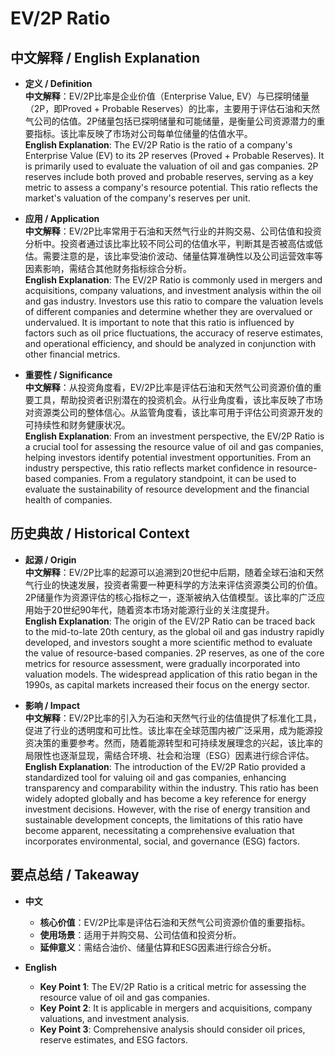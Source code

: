 # EV/2P Ratio

## 中文解释 / English Explanation

* **定义 / Definition**  
  **中文解释**：EV/2P比率是企业价值（Enterprise Value, EV）与已探明储量（2P，即Proved + Probable Reserves）的比率，主要用于评估石油和天然气公司的估值。2P储量包括已探明储量和可能储量，是衡量公司资源潜力的重要指标。该比率反映了市场对公司每单位储量的估值水平。  
  **English Explanation**: The EV/2P Ratio is the ratio of a company's Enterprise Value (EV) to its 2P reserves (Proved + Probable Reserves). It is primarily used to evaluate the valuation of oil and gas companies. 2P reserves include both proved and probable reserves, serving as a key metric to assess a company's resource potential. This ratio reflects the market's valuation of the company's reserves per unit.

* **应用 / Application**  
  **中文解释**：EV/2P比率常用于石油和天然气行业的并购交易、公司估值和投资分析中。投资者通过该比率比较不同公司的估值水平，判断其是否被高估或低估。需要注意的是，该比率受油价波动、储量估算准确性以及公司运营效率等因素影响，需结合其他财务指标综合分析。  
  **English Explanation**: The EV/2P Ratio is commonly used in mergers and acquisitions, company valuations, and investment analysis within the oil and gas industry. Investors use this ratio to compare the valuation levels of different companies and determine whether they are overvalued or undervalued. It is important to note that this ratio is influenced by factors such as oil price fluctuations, the accuracy of reserve estimates, and operational efficiency, and should be analyzed in conjunction with other financial metrics.

* **重要性 / Significance**  
  **中文解释**：从投资角度看，EV/2P比率是评估石油和天然气公司资源价值的重要工具，帮助投资者识别潜在的投资机会。从行业角度看，该比率反映了市场对资源类公司的整体信心。从监管角度看，该比率可用于评估公司资源开发的可持续性和财务健康状况。  
  **English Explanation**: From an investment perspective, the EV/2P Ratio is a crucial tool for assessing the resource value of oil and gas companies, helping investors identify potential investment opportunities. From an industry perspective, this ratio reflects market confidence in resource-based companies. From a regulatory standpoint, it can be used to evaluate the sustainability of resource development and the financial health of companies.

## 历史典故 / Historical Context

* **起源 / Origin**  
  **中文解释**：EV/2P比率的起源可以追溯到20世纪中后期，随着全球石油和天然气行业的快速发展，投资者需要一种更科学的方法来评估资源类公司的价值。2P储量作为资源评估的核心指标之一，逐渐被纳入估值模型。该比率的广泛应用始于20世纪90年代，随着资本市场对能源行业的关注度提升。  
  **English Explanation**: The origin of the EV/2P Ratio can be traced back to the mid-to-late 20th century, as the global oil and gas industry rapidly developed, and investors sought a more scientific method to evaluate the value of resource-based companies. 2P reserves, as one of the core metrics for resource assessment, were gradually incorporated into valuation models. The widespread application of this ratio began in the 1990s, as capital markets increased their focus on the energy sector.

* **影响 / Impact**  
  **中文解释**：EV/2P比率的引入为石油和天然气行业的估值提供了标准化工具，促进了行业的透明度和可比性。该比率在全球范围内被广泛采用，成为能源投资决策的重要参考。然而，随着能源转型和可持续发展理念的兴起，该比率的局限性也逐渐显现，需结合环境、社会和治理（ESG）因素进行综合评估。  
  **English Explanation**: The introduction of the EV/2P Ratio provided a standardized tool for valuing oil and gas companies, enhancing transparency and comparability within the industry. This ratio has been widely adopted globally and has become a key reference for energy investment decisions. However, with the rise of energy transition and sustainable development concepts, the limitations of this ratio have become apparent, necessitating a comprehensive evaluation that incorporates environmental, social, and governance (ESG) factors.

## 要点总结 / Takeaway

* **中文**  
  - **核心价值**：EV/2P比率是评估石油和天然气公司资源价值的重要指标。  
  - **使用场景**：适用于并购交易、公司估值和投资分析。  
  - **延伸意义**：需结合油价、储量估算和ESG因素进行综合分析。

* **English**  
  - **Key Point 1**: The EV/2P Ratio is a critical metric for assessing the resource value of oil and gas companies.  
  - **Key Point 2**: It is applicable in mergers and acquisitions, company valuations, and investment analysis.  
  - **Key Point 3**: Comprehensive analysis should consider oil prices, reserve estimates, and ESG factors.